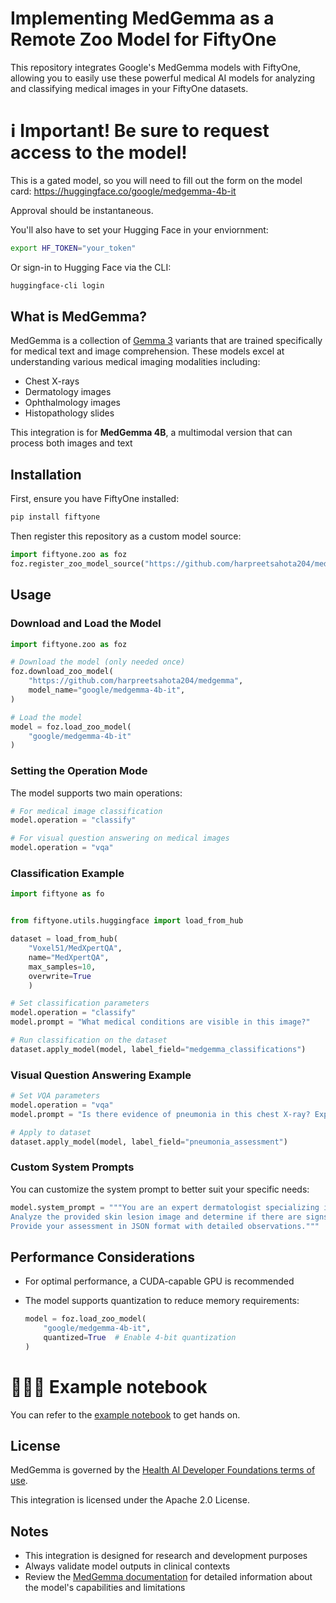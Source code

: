 # Implementing MedGemma as a Remote Zoo Model for FiftyOne

This repository integrates Google's MedGemma models with FiftyOne, allowing you to easily use these powerful medical AI models for analyzing and classifying medical images in your FiftyOne datasets.

# ℹ️  Important! Be sure to request access to the model!

This is a gated model, so you will need to fill out the form on the model card: https://huggingface.co/google/medgemma-4b-it

Approval should be instantaneous.

You'll also have to set your Hugging Face in your enviornment:

```bash
export HF_TOKEN="your_token"
```

Or sign-in to Hugging Face via the CLI:

```bash
huggingface-cli login
```


## What is MedGemma?

MedGemma is a collection of [Gemma 3](hhttps://huggingface.co/collections/google/medgemma-release-680aade845f90bec6a3f60c4) variants that are trained specifically for medical text and image comprehension. These models excel at understanding various medical imaging modalities including:

- Chest X-rays
- Dermatology images
- Ophthalmology images
- Histopathology slides

This integration is for **MedGemma 4B**, a multimodal version that can process both images and text

## Installation

First, ensure you have FiftyOne installed:

```bash
pip install fiftyone
```

Then register this repository as a custom model source:

```python
import fiftyone.zoo as foz
foz.register_zoo_model_source("https://github.com/harpreetsahota204/medgemma", overwrite=True)
```

## Usage

### Download and Load the Model

```python
import fiftyone.zoo as foz

# Download the model (only needed once)
foz.download_zoo_model(
    "https://github.com/harpreetsahota204/medgemma",
    model_name="google/medgemma-4b-it", 
)

# Load the model
model = foz.load_zoo_model(
    "google/medgemma-4b-it"
)
```

### Setting the Operation Mode

The model supports two main operations:

```python
# For medical image classification
model.operation = "classify"

# For visual question answering on medical images
model.operation = "vqa"
```

### Classification Example

```python
import fiftyone as fo


from fiftyone.utils.huggingface import load_from_hub

dataset = load_from_hub(
    "Voxel51/MedXpertQA",
    name="MedXpertQA",
    max_samples=10,
    overwrite=True
    )

# Set classification parameters
model.operation = "classify"
model.prompt = "What medical conditions are visible in this image?"

# Run classification on the dataset
dataset.apply_model(model, label_field="medgemma_classifications")

```

### Visual Question Answering Example

```python
# Set VQA parameters
model.operation = "vqa"
model.prompt = "Is there evidence of pneumonia in this chest X-ray? Explain your reasoning."

# Apply to dataset
dataset.apply_model(model, label_field="pneumonia_assessment")

```

### Custom System Prompts

You can customize the system prompt to better suit your specific needs:

```python
model.system_prompt = """You are an expert dermatologist specializing in skin cancer detection.
Analyze the provided skin lesion image and determine if there are signs of malignancy.
Provide your assessment in JSON format with detailed observations."""
```

## Performance Considerations

- For optimal performance, a CUDA-capable GPU is recommended

- The model supports quantization to reduce memory requirements:
  ```python
  model = foz.load_zoo_model(
      "google/medgemma-4b-it",
      quantized=True  # Enable 4-bit quantization
  )
  ```

# 👩🏽‍💻 Example notebook

You can refer to the [example notebook](using_medgemma_zoo_model.ipynb) to get hands on.


## License

MedGemma is governed by the [Health AI Developer Foundations terms of use](https://developers.google.com/health-ai-developer-foundations/terms).

This integration is licensed under the Apache 2.0 License.

## Notes

- This integration is designed for research and development purposes
- Always validate model outputs in clinical contexts
- Review the [MedGemma documentation](https://developers.google.com/health-ai-developer-foundations/medgemma) for detailed information about the model's capabilities and limitations
